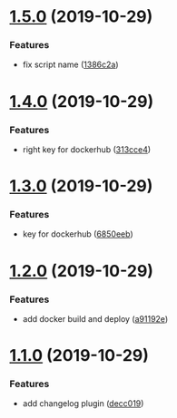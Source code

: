 # [1.5.0](https://github.com/corphub/corphub-frontend/compare/v1.4.0...v1.5.0) (2019-10-29)


### Features

* fix script name ([1386c2a](https://github.com/corphub/corphub-frontend/commit/1386c2ac85d74df72e5a957a28014a99aa677e69))

# [1.4.0](https://github.com/corphub/corphub-frontend/compare/v1.3.0...v1.4.0) (2019-10-29)


### Features

* right key for dockerhub ([313cce4](https://github.com/corphub/corphub-frontend/commit/313cce459c625efc49d08b4d7e8fb00bef3060e3))

# [1.3.0](https://github.com/corphub/corphub-frontend/compare/v1.2.0...v1.3.0) (2019-10-29)


### Features

* key for dockerhub ([6850eeb](https://github.com/corphub/corphub-frontend/commit/6850eeb5488ea80653f4948b5c17c1e5a6d22d32))

# [1.2.0](https://github.com/corphub/corphub-frontend/compare/v1.1.0...v1.2.0) (2019-10-29)


### Features

* add docker build and deploy ([a91192e](https://github.com/corphub/corphub-frontend/commit/a91192eb09060e27015d46e8c92e84f10aa62004))

# [1.1.0](https://github.com/corphub/corphub-frontend/compare/v1.0.0...v1.1.0) (2019-10-29)


### Features

* add changelog plugin ([decc019](https://github.com/corphub/corphub-frontend/commit/decc019d912cc3d21d488218e841cb99c3e503e8))

